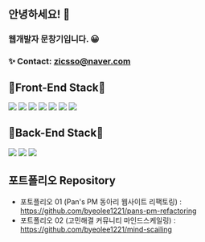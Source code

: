 ## 안녕하세요! 👋

### 웹개발자 문창기입니다. 😀

### ✨ Contact: zicsso@naver.com

## 💎Front-End Stack💎   
![](https://img.shields.io/badge/HTML5-E34F26?style=flat-square&logo=HTML5&logoColor=white)
![](https://img.shields.io/badge/CSS3-1572B6?style=flat-square&logo=CSS3&logoColor=white)
![](https://img.shields.io/badge/TailwindCSS-06B6D4?style=flat-square&logo=TailwindCSS&logoColor=white)
![](https://img.shields.io/badge/JavaScript-F7DF1E?style=flat-square&logo=JavaScript&logoColor=white)
![](https://img.shields.io/badge/React-61DAFB?style=flat-square&logo=React&logoColor=white)
![](https://img.shields.io/badge/Next.js-000000?style=flat-square&logo=Next.js&logoColor=white)
![](https://img.shields.io/badge/Typescript-3178C6?style=flat-square&logo=Typescript&logoColor=white)

## 💎Back-End Stack💎
![](https://img.shields.io/badge/Firebase-FFCA28?style=flat-square&logo=Firebase&logoColor=white)
![](https://img.shields.io/badge/Prisma-2D3748?style=flat-square&logo=Prisma&logoColor=white)
![](https://img.shields.io/badge/PlanetScale-000000?style=flat-square&logo=PlanetScale&logoColor=white)

## 포트폴리오 Repository
* 포토플리오 01 (Pan's PM 동아리 웹사이트 리팩토링) : https://github.com/byeolee1221/pans-pm-refactoring
* 포트폴리오 02 (고민해결 커뮤니티 마인드스케일링) : https://github.com/byeolee1221/mind-scailing

<!--
**byeolee1221/byeolee1221** is a ✨ _special_ ✨ repository because its `README.md` (this file) appears on your GitHub profile.

Here are some ideas to get you started:

- 🔭 I’m currently working on ...
- 🌱 I’m currently learning ...
- 👯 I’m looking to collaborate on ...
- 🤔 I’m looking for help with ...
- 💬 Ask me about ...
- 📫 How to reach me: ...
- 😄 Pronouns: ...
- ⚡ Fun fact: ...
-->
